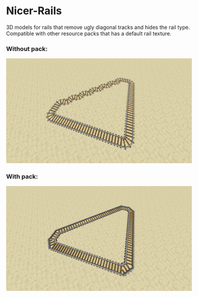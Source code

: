 # Nicer-Rails

3D models for rails that remove ugly diagonal tracks and hides the rail type. Compatible with other resource packs that has a default rail texture.

### Without pack:

![Without pack](Demo-Without.png)

### With pack:

![With pack](Demo-With.png)
